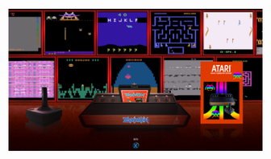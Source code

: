![image alt](https://github.com/Tankman3737/Atari-2600/blob/a1db386e05817ec03c6bbcaf8a52ce94b03f6d44/Atari%201.png)
